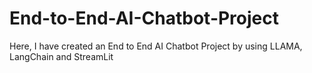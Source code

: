 # End-to-End-AI-Chatbot-Project
Here, I have created an End to End AI Chatbot Project by using LLAMA, LangChain and StreamLit
